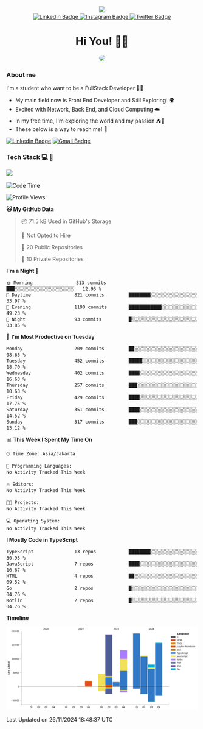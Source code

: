 <div>
  <div id="header" align="center">
      <img src="https://media.giphy.com/media/nFLW7PNGgN3lI68rdv/giphy.gif" width="100"/>
      <div id="badges" style="margin-bottom:20px">
        <a href="https://www.linkedin.com/in/daffaputranarendra/">
          <img src="https://img.shields.io/badge/LinkedIn-blue?style=for-the-badge&logo=linkedin&logoColor=white" alt="LinkedIn Badge"/>
        </a>
        <a href="https://www.instagram.com/daffadon_/">
          <img src="https://img.shields.io/badge/Instagram-E4405F?style=for-the-badge&logo=instagram&logoColor=white" alt="Instagram Badge"/>
        </a>
        <a href="https://twitter.com/daffadon_">
          <img src="https://img.shields.io/badge/Twitter-blue?style=for-the-badge&logo=twitter&logoColor=white" alt="Twitter Badge"/>
        </a>
      </div>
    <h1>Hi You! 🙌🙌</h1>
    <img src="https://media.giphy.com/media/rJsMvyk7AHHiW9qKLM/giphy.gif" height=200 style="border-radius:10px" />
  </div>
</div>

### About me

I'm a student who want to be a FullStack Developer 🧑‍💻

- My main field now is Front End Developer and Still Exploring! 🌍
- Excited with Network, Back End, and Cloud Computing ☁️
- In my free time, I'm exploring the world and my passion ⛺🍵
- These below is a way to reach me! 🏃

[![Linkedin Badge](https://skillicons.dev/icons?i=linkedin)](https://www.linkedin.com/in/daffaputranarendra/)
[![Gmail Badge](https://skillicons.dev/icons?i=gmail)](https://mail.google.com/mail/?view=cm&fs=1&to=daffaputranarendra9@gmail.com)

### Tech Stack 💻 📘

<img src="https://skillicons.dev/icons?i=java,html,css,javascript,typescript,golang,react,next,express,vite,tailwind,mui,prisma,mongodb,mysql,firebase,jest,git,jenkins,docker,kubernetes,github,postman,prometheus,grafana,gcp,vscode,arch,&perline=9"/>

<!--START_SECTION:waka-->
![Code Time](http://img.shields.io/badge/Code%20Time-0%20secs-blue)

![Profile Views](http://img.shields.io/badge/Profile%20Views-0-blue)

**🐱 My GitHub Data** 

> 📦 71.5 kB Used in GitHub's Storage 
 > 
> 🚫 Not Opted to Hire
 > 
> 📜 20 Public Repositories 
 > 
> 🔑 10 Private Repositories 
 > 
**I'm a Night 🦉** 

```text
🌞 Morning                313 commits         ███░░░░░░░░░░░░░░░░░░░░░░   12.95 % 
🌆 Daytime                821 commits         ████████░░░░░░░░░░░░░░░░░   33.97 % 
🌃 Evening                1190 commits        ████████████░░░░░░░░░░░░░   49.23 % 
🌙 Night                  93 commits          █░░░░░░░░░░░░░░░░░░░░░░░░   03.85 % 
```
📅 **I'm Most Productive on Tuesday** 

```text
Monday                   209 commits         ██░░░░░░░░░░░░░░░░░░░░░░░   08.65 % 
Tuesday                  452 commits         █████░░░░░░░░░░░░░░░░░░░░   18.70 % 
Wednesday                402 commits         ████░░░░░░░░░░░░░░░░░░░░░   16.63 % 
Thursday                 257 commits         ███░░░░░░░░░░░░░░░░░░░░░░   10.63 % 
Friday                   429 commits         ████░░░░░░░░░░░░░░░░░░░░░   17.75 % 
Saturday                 351 commits         ████░░░░░░░░░░░░░░░░░░░░░   14.52 % 
Sunday                   317 commits         ███░░░░░░░░░░░░░░░░░░░░░░   13.12 % 
```


📊 **This Week I Spent My Time On** 

```text
🕑︎ Time Zone: Asia/Jakarta

💬 Programming Languages: 
No Activity Tracked This Week

🔥 Editors: 
No Activity Tracked This Week

🐱‍💻 Projects: 
No Activity Tracked This Week

💻 Operating System: 
No Activity Tracked This Week
```

**I Mostly Code in TypeScript** 

```text
TypeScript               13 repos            ████████░░░░░░░░░░░░░░░░░   30.95 % 
JavaScript               7 repos             ████░░░░░░░░░░░░░░░░░░░░░   16.67 % 
HTML                     4 repos             ██░░░░░░░░░░░░░░░░░░░░░░░   09.52 % 
Go                       2 repos             █░░░░░░░░░░░░░░░░░░░░░░░░   04.76 % 
Kotlin                   2 repos             █░░░░░░░░░░░░░░░░░░░░░░░░   04.76 % 
```



**Timeline**

![Lines of Code chart](https://raw.githubusercontent.com/Daffadon/Daffadon/main/assets/bar_graph.png)


 Last Updated on 26/11/2024 18:48:37 UTC
<!--END_SECTION:waka-->
